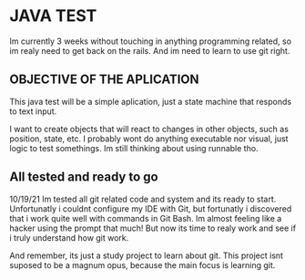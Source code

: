 # JAVA TEST

Im currently 3 weeks without touching in anything programming related, so im realy need to get back on the rails. And im need to learn to use git right.

## OBJECTIVE OF THE APLICATION
This java test will be a simple aplication, just a state machine that responds to text input.

I want to create objects that will react to changes in other objects, such as position, state, etc. I probably wont do anything executable nor visual, just logic to test somethings. Im still thinking about using runnable tho.

## All tested and ready to go
10/19/21
Im  tested all git related code and system and its ready to start. Unfortunatly i couldnt configure my IDE with Git, but fortunatly i discovered that i work quite well with commands in Git Bash. Im almost feeling like a hacker using the prompt that much! But now its time to realy work and see if i truly understand how git work.

And remember, its just a study project to learn about git. This project isnt suposed to be a magnum opus, because the main focus is learning git.

